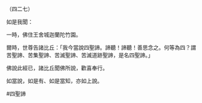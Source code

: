 （四二七）

如是我聞：

一時，佛住王舍城迦蘭陀竹園。

爾時，世尊告諸比丘：「我今當說四聖諦。諦聽！諦聽！善思念之。何等為四？謂苦聖諦、苦集聖諦、苦滅聖諦、苦滅道跡聖諦，是名四聖諦。」

佛說此經已，諸比丘聞佛所說，歡喜奉行。

如當說，如是有、如是當知，亦如上說。



#四聖諦
